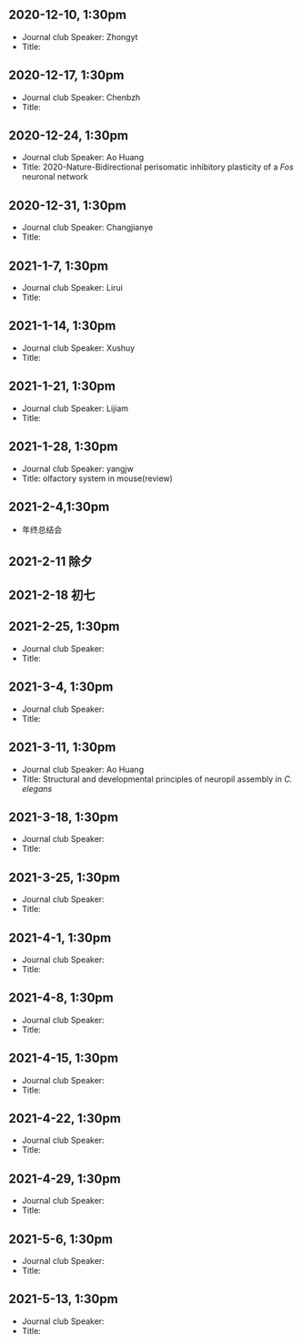 ## 2020-12-10, 1:30pm
* Journal club Speaker: Zhongyt
* Title:

## 2020-12-17, 1:30pm
* Journal club Speaker: Chenbzh
* Title:

## 2020-12-24, 1:30pm
* Journal club Speaker: Ao Huang
* Title: 2020-Nature-Bidirectional perisomatic inhibitory plasticity of a _Fos_ neuronal network

## 2020-12-31, 1:30pm
* Journal club Speaker: Changjianye
* Title:

## 2021-1-7, 1:30pm
* Journal club Speaker: Lirui
* Title:

## 2021-1-14, 1:30pm
* Journal club Speaker: Xushuy
* Title:

## 2021-1-21, 1:30pm
* Journal club Speaker: Lijiam
* Title:

## 2021-1-28, 1:30pm
* Journal club Speaker: yangjw
* Title: olfactory system in mouse(review)

## 2021-2-4,1:30pm
* 年终总结会

## 2021-2-11 除夕
## 2021-2-18 初七

## 2021-2-25, 1:30pm
* Journal club Speaker: 
* Title:

## 2021-3-4, 1:30pm
* Journal club Speaker: 
* Title:

## 2021-3-11, 1:30pm
* Journal club Speaker: Ao Huang 
* Title: Structural and developmental principles of neuropil assembly in _C. elegans_

## 2021-3-18, 1:30pm
* Journal club Speaker: 
* Title:

## 2021-3-25, 1:30pm
* Journal club Speaker: 
* Title:

## 2021-4-1, 1:30pm
* Journal club Speaker: 
* Title:

## 2021-4-8, 1:30pm
* Journal club Speaker: 
* Title:

## 2021-4-15, 1:30pm
* Journal club Speaker: 
* Title:

## 2021-4-22, 1:30pm
* Journal club Speaker: 
* Title:

## 2021-4-29, 1:30pm
* Journal club Speaker: 
* Title:

## 2021-5-6, 1:30pm
* Journal club Speaker: 
* Title:

## 2021-5-13, 1:30pm
* Journal club Speaker: 
* Title:
